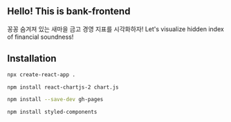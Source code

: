 ## Hello! This is bank-frontend

꽁꽁 숨겨져 있는 새마을 금고 경영 지표를 시각화하자!
Let's visualize hidden index of financial soundness!

## Installation

```bash
npx create-react-app .
```

```bash
npm install react-chartjs-2 chart.js
```

```bash
npm install --save-dev gh-pages
```

```bash
npm install styled-components
```
